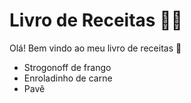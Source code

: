 # Livro de Receitas :man_cook:

Olá! Bem vindo ao meu livro de receitas :wave:

- Strogonoff de frango
- Enroladinho de carne
- Pavê
